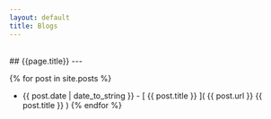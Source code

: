 ```yaml
---
layout: default
title: Blogs
---
```


<br/>
## {{page.title}}
---

{% for post in site.posts %}
* {{ post.date | date_to_string }} - [ {{ post.title }} ]( {{ post.url }} {{ post.title }} )
{% endfor %}
